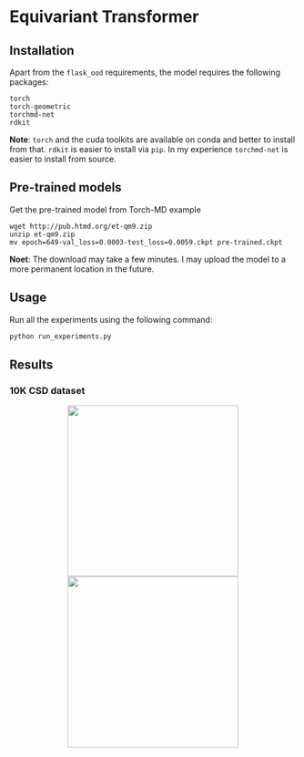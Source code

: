 # Equivariant Transformer
## Installation

Apart from the `flask_ood` requirements, the model requires the following packages:
```
torch
torch-geometric
torchmd-net
rdkit
```

**Note**: `torch` and  the cuda toolkits are available on conda and better to install from that. `rdkit` is easier to install via `pip`. In my experience `torchmd-net` is easier to install from source. 

## Pre-trained models

Get the pre-trained model from Torch-MD example
```
wget http://pub.htmd.org/et-qm9.zip
unzip et-qm9.zip
mv epoch=649-val_loss=0.0003-test_loss=0.0059.ckpt pre-trained.ckpt
```

**Noet**: The download may take a few minutes. I may upload the model to a more permanent location in the future.

## Usage
Run all the experiments using the following command:

```bash
python run_experiments.py
```


## Results

### 10K CSD dataset

<p align="center">
<img src="results/Density_parity_plot.png" width="300" /> 
<img src="results/HoF_parity_plot.png", width="300" />
</p>